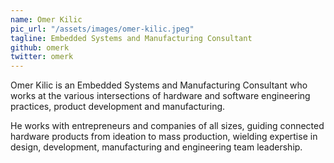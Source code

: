 ```yaml
---
name: Omer Kilic
pic_url: "/assets/images/omer-kilic.jpeg"
tagline: Embedded Systems and Manufacturing Consultant
github: omerk
twitter: omerk
---
```

Omer Kilic is an Embedded Systems and Manufacturing Consultant who works at the various intersections of hardware and software engineering practices, product development and manufacturing.

He works with entrepreneurs and companies of all sizes, guiding connected hardware products from ideation to mass production, wielding expertise in design, development, manufacturing and engineering team leadership.
